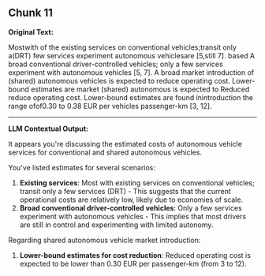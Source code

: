 ## Chunk 11

**Original Text:**

Mostwith
of the
existing services
on
conventional
vehicles;transit
only a(DRT)
few services
experiment
autonomous
vehiclesare
[5,still
7]. based
A broad
conventional
driver-controlled
vehicles;
only
a
few
services
experiment
with
autonomous
vehicles
[5,
7]. A
broad
market introduction of (shared) autonomous vehicles is expected to reduce operating cost. Lower-bound estimates are
market
(shared)
autonomous
is expected
to Reduced
reduce operating
cost. Lower-bound
estimates
are
found inintroduction
the range ofof0.30
to 0.38
EUR per vehicles
passenger-km
[3, 12].

---

**LLM Contextual Output:**

It appears you're discussing the estimated costs of autonomous vehicle services for conventional and shared autonomous vehicles.

You've listed estimates for several scenarios:

1. **Existing services**: Most with existing services on conventional vehicles; transit only a few services (DRT) - This suggests that the current operational costs are relatively low, likely due to economies of scale.
2. **Broad conventional driver-controlled vehicles**: Only a few services experiment with autonomous vehicles - This implies that most drivers are still in control and experimenting with limited autonomy.

Regarding shared autonomous vehicle market introduction:

1. **Lower-bound estimates for cost reduction**: Reduced operating cost is expected to be lower than 0.30 EUR per passenger-km (from 3 to 12).

